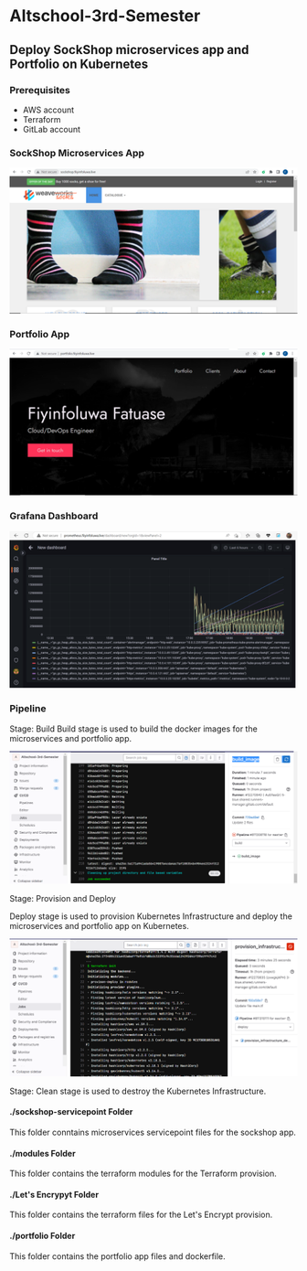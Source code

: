 # Altschool-3rd-Semester

## Deploy SockShop microservices app and Portfolio on Kubernetes

### Prerequisites

- AWS account
- Terraform
- GitLab account

### SockShop Microservices App

![SockShop](./Images/sock-shop.PNG)

### Portfolio App

![Portfolio](./Images/Portfolio.PNG)

### Grafana Dashboard

![Grafana](./Images/prometheus-ui.PNG)

### Pipeline

Stage: Build
Build stage is used to build the docker images for the microservices and portfolio app.

![Build](./Images/build.PNG)

Stage: Provision and Deploy

Deploy stage is used to provision Kubernetes Infrastructure and deploy the microservices and portfolio app on Kubernetes.

![Build](./Images/cluster%20provision.PNG) 

Stage: Clean stage is used to destroy the Kubernetes Infrastructure.

#### ./sockshop-servicepoint Folder

This folder conntains microservices servicepoint files for the sockshop app.

#### ./modules Folder

This folder contains the terraform modules for the Terraform provision.

#### ./Let's Encrypyt Folder

This folder contains the terraform files for the Let's Encrypt provision.

#### ./portfolio Folder

This folder contains the portfolio app files and dockerfile.
